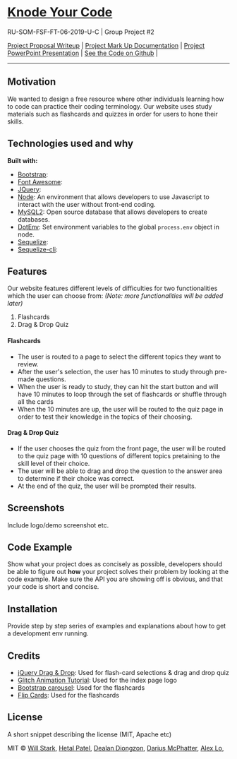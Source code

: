 # [Knode Your Code](https://ruproject2.herokuapp.com/)
RU-SOM-FSF-FT-06-2019-U-C | Group Project #2

[Project Proposal Writeup](https://docs.google.com/document/d/1j_li9f7Tetkw_iHMy5VSHT4AaXnyQ2tzosolplEmr4U/edit) | [Project Mark Up Documentation](https://docs.google.com/document/d/1k095il8f_2_KuDT8Sd4TqgFpIw20aCA4Lg42_DU2r2g/edit#heading=h.5225lej68lkh) | [Project PowerPoint Presentation](https://docs.google.com/presentation/d/1TaMn2Eo7f8CRAeK_ikbxo5hP9ksX9oJc_ZW__vz4lok/edit#slide=id.g5eb3b58909_3_1441) | [See the Code on Github](https://github.com/alexlo15/Project2) |


___

## Motivation
We wanted to design a free resource where other individuals learning how to code can practice their coding terminology. Our website uses study materials such as flashcards and quizzes in order for users to hone their skills.

## Technologies used and why

**Built with:**
* [Bootstrap](https://getbootstrap.com/):
* [Font Awesome](https://fontawesome.com/start):
* [JQuery](https://jquery.com/):
* [Node](https://nodejs.org/en/): An environment that allows developers to use Javascript to interact with the user without front-end coding.
* [MySQL2](https://www.mysql.com/): Open source database that allows developers to create databases.
* [DotEnv](https://www.npmjs.com/package/dotenv): Set environment variables to the global `process.env` object in node.
* [Sequelize](https://www.npmjs.com/package/sequelize): 
* [Sequelize-cli](https://www.npmjs.com/package/sequelize-cli):

## Features
Our website features different levels of difficulties for two functionalities which the user can choose from: _(Note: more functionalities will be added later)_

1. Flashcards
2. Drag & Drop Quiz

#### Flashcards
* The user is routed to a page to select the different topics they want to review.
* After the user's selection, the user has 10 minutes to study through pre-made questions.
* When the user is ready to study, they can hit the start button and will have 10 minutes to loop through the set of flashcards or shuffle through all the cards
* When the 10 minutes are up, the user will be routed to the quiz page in order to test their knowledge in the topics of their choosing.

#### Drag & Drop Quiz
* If the user chooses the quiz from the front page, the user will be routed to the quiz page with 10 questions of different topics pretaining to the skill level of their choice.
* The user will be able to drag and drop the question to the answer area to determine if their choice was correct.
* At the end of the quiz, the user will be prompted their results.

## Screenshots
Include logo/demo screenshot etc.

## Code Example
Show what your project does as concisely as possible, developers should be able to figure out **how** your project solves their problem by looking at the code example. Make sure the API you are showing off is obvious, and that your code is short and concise.

## Installation
Provide step by step series of examples and explanations about how to get a development env running.

## Credits

* [jQuery Drag & Drop](https://jqueryui.com/draggable/): Used for flash-card selections & drag and drop quiz
* [Glitch Animation Tutorial](https://www.creativebloq.com/how-to/how-to-create-glitch-text-and-image-effects-in-css): Used for the index page logo
* [Bootstrap carousel](https://getbootstrap.com/docs/4.0/components/carousel/): Used for the flashcards
* [Flip Cards](https://www.w3schools.com/howto/howto_css_flip_card.asp): Used for the flashcards

## License
A short snippet describing the license (MIT, Apache etc)

MIT © [Will Stark](https://github.com/wnstark),
[Hetal Patel](https://github.com/HET1905),
[Dealan Diongzon](https://github.com/ddiongzon001), 
[Darius McPhatter](https://github.com/kwame16),
[Alex Lo](https://github.com/alexlo15),





